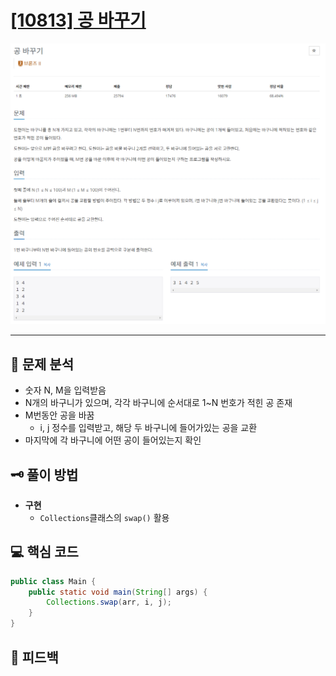 # [[10813] 공 바꾸기](https://www.acmicpc.net/problem/10813)

![1.png](img%2F1.png)

***

## 📃 문제 분석

- 숫자 N, M을 입력받음
- N개의 바구니가 있으며, 각각 바구니에 순서대로 1~N 번호가 적힌 공 존재
- M번동안 공을 바꿈
  - i, j 정수를 입력받고, 해당 두 바구니에 들어가있는 공을 교환
- 마지막에 각 바구니에 어떤 공이 들어있는지 확인

## 🗝️ 풀이 방법

- **구현**
  - ```Collections```클래스의 ```swap()``` 활용

## 💻 핵심 코드

```java
public class Main {
    public static void main(String[] args) {
        Collections.swap(arr, i, j);
    }
}
```

## 📌 피드백

